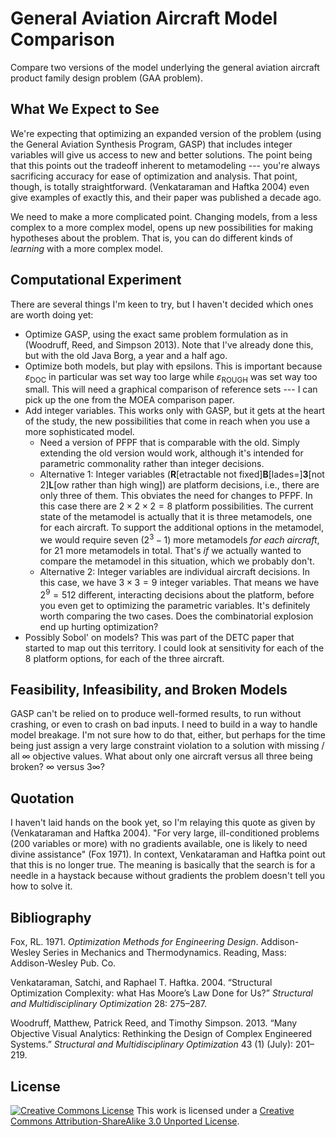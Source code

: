 General Aviation Aircraft Model Comparison
==========================================

Compare two versions of the model underlying the general aviation aircraft product family design problem (GAA problem).

What We Expect to See
---------------------

We're expecting that optimizing an expanded version of the problem (using the General Aviation Synthesis Program, GASP) that includes integer variables will give us access to new and better solutions. The point being that this points out the tradeoff inherent to metamodeling --- you're always sacrificing accuracy for ease of optimization and analysis. That point, though, is totally straightforward. (Venkataraman and Haftka 2004) even give examples of exactly this, and their paper was published a decade ago.

We need to make a more complicated point. Changing models, from a less complex to a more complex model, opens up new possibilities for making hypotheses about the problem. That is, you can do different kinds of *learning* with a more complex model.

Computational Experiment
------------------------

There are several things I'm keen to try, but I haven't decided which ones are worth doing yet:

-   Optimize GASP, using the exact same problem formulation as in (Woodruff, Reed, and Simpson 2013). Note that I've already done this, but with the old Java Borg, a year and a half ago.
-   Optimize both models, but play with epsilons. This is important because *ɛ*<sub>DOC</sub> in particular was set way too large while *ɛ*<sub>ROUGH</sub> was set way too small. This will need a graphical comparison of reference sets --- I can pick up the one from the MOEA comparison paper.
-   Add integer variables. This works only with GASP, but it gets at the heart of the study, the new possibilities that come in reach when you use a more sophisticated model.
    -   Need a version of PFPF that is comparable with the old. Simply extending the old version would work, although it's intended for parametric commonality rather than integer decisions.
    -   Alternative 1: Integer variables (**R**[etractable not fixed]**B**[lades=]**3**[not 2]**L**[ow rather than high wing]) are platform decisions, i.e., there are only three of them. This obviates the need for changes to PFPF. In this case there are 2 × 2 × 2 = 8 platform possibilities. The current state of the metamodel is actually that it is three metamodels, one for each aircraft. To support the additional options in the metamodel, we would require seven (2<sup>3</sup> − 1) more metamodels *for each aircraft*, for 21 more metamodels in total. That's *if* we actually wanted to compare the metamodel in this situation, which we probably don't.
    -   Alternative 2: Integer variables are individual aircraft decisions. In this case, we have 3 × 3 = 9 integer variables. That means we have 2<sup>9</sup> = 512 different, interacting decisions about the platform, before you even get to optimizing the parametric variables. It's definitely worth comparing the two cases. Does the combinatorial explosion end up hurting optimization?
-   Possibly Sobol' on models? This was part of the DETC paper that started to map out this territory. I could look at sensitivity for each of the 8 platform options, for each of the three aircraft.

Feasibility, Infeasibility, and Broken Models
---------------------------------------------

GASP can't be relied on to produce well-formed results, to run without crashing, or even to crash on bad inputs. I need to build in a way to handle model breakage. I'm not sure how to do that, either, but perhaps for the time being just assign a very large constraint violation to a solution with missing / all ∞ objective values. What about only one aircraft versus all three being broken? ∞ versus 3∞?

Quotation
---------

I haven't laid hands on the book yet, so I'm relaying this quote as given by (Venkataraman and Haftka 2004). "For very large, ill-conditioned problems (200 variables or more) with no gradients available, one is likely to need divine assistance" (Fox 1971). In context, Venkataraman and Haftka point out that this is no longer true. The meaning is basically that the search is for a needle in a haystack because without gradients the problem doesn't tell you how to solve it.

Bibliography
------------

Fox, RL. 1971. *Optimization Methods for Engineering Design*. Addison-Wesley Series in Mechanics and Thermodynamics. Reading, Mass: Addison-Wesley Pub. Co.

Venkataraman, Satchi, and Raphael T. Haftka. 2004. “Structural Optimization Complexity: what Has Moore’s Law Done for Us?” *Structural and Multidisciplinary Optimization* 28: 275–287.

Woodruff, Matthew, Patrick Reed, and Timothy Simpson. 2013. “Many Objective Visual Analytics: Rethinking the Design of Complex Engineered Systems.” *Structural and Multidisciplinary Optimization* 43 (1) (July): 201–219.

License
-------

[![Creative Commons License](http://i.creativecommons.org/l/by-sa/3.0/88x31.png)](http://creativecommons.org/licenses/by-sa/3.0/deed.en_US)
This work is licensed under a [Creative Commons Attribution-ShareAlike 3.0 Unported License](http://creativecommons.org/licenses/by-sa/3.0/deed.en_US).
